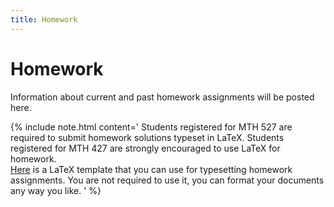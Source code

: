 ```yaml
---
title: Homework
---
```


# Homework

Information about current and past homework assignments will be posted here.

{% include note.html content='
Students registered for MTH 527 are required to submit homework
solutions typeset in LaTeX. Students registered for MTH 427 are strongly
encouraged to use LaTeX for homework.
<br/>
<a href="/assets/homework-template.tex">Here</a> is a LaTeX template that you can use
for typesetting homework assignments. You are not required to use it, you can
format your documents any way you like.
' %}
